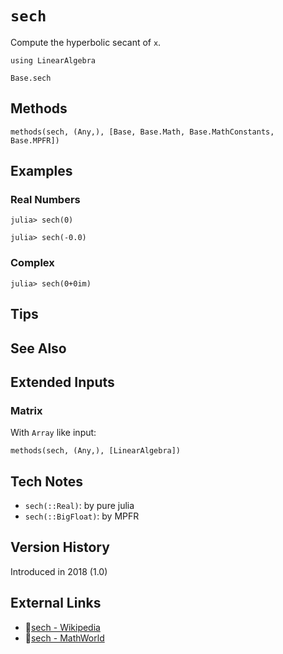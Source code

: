 # `sech`

Compute the hyperbolic secant of `x`.

```@setup repl_only
using LinearAlgebra
```
```@docs
Base.sech
```


## Methods

```@repl
methods(sech, (Any,), [Base, Base.Math, Base.MathConstants, Base.MPFR])
```


## Examples

### Real Numbers
```jldoctest
julia> sech(0)

julia> sech(-0.0)
```

### Complex
```jldoctest
julia> sech(0+0im)
```

## Tips


## See Also



## Extended Inputs

### Matrix
With `Array` like input:
```@repl repl_only
methods(sech, (Any,), [LinearAlgebra])
```


## Tech Notes

- `sech(::Real)`: by pure julia
- `sech(::BigFloat)`: by MPFR


## Version History

Introduced in 2018 (1.0)


## External Links
- 🔗[sech - Wikipedia](https://en.wikipedia.org/wiki/ )
- 🔗[sech - MathWorld](https://mathworld.wolfram.com/ )
